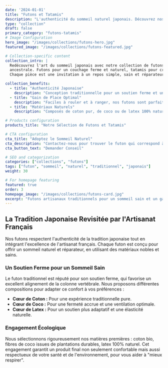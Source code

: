 ```yaml
---
date: '2024-01-01'
title: "Futons et Tatamis"
description: "L'authenticité du sommeil naturel japonais. Découvrez nos futons et tatamis artisanaux qui allient tradition ancestrale et confort moderne."
type: "collection"
draft: false
primary_category: "futons-tatamis"
# Image Configuration
hero_image: "/images/collections/futons-hero.jpg"
featured_image: "/images/collections/futons-featured.jpg"

# Collection-specific content
collection_intro: |
  Redécouvrez l'art du sommeil japonais avec notre collection de futons et tatamis, fabriqués dans le respect de la tradition 
  ancestrale. Futons pour un couchage ferme et naturel, tatamis pour créer un espace de sérénité authentique. 
  Chaque pièce est une invitation à un repos simple, sain et réparateur, en accord avec notre philosophie "Mieux vivre, mieux dormir, mieux respirer".

collection_benefits:
  - title: "Authenticité Japonaise"
    description: "Conception traditionnelle pour un soutien ferme et une posture de sommeil naturelle."
  - title: "Gain de Place Optimal"
    description: "Faciles à rouler et à ranger, nos futons sont parfaits pour optimiser les petits espaces."
  - title: "Matériaux Naturels"
    description: "Composés de coton pur, de coco ou de latex 100% naturel pour une respirabilité et un confort inégalés."

# Products configuration
products_title: "Notre Sélection de Futons et Tatamis"

# CTA configuration
cta_title: "Adoptez le Sommeil Naturel"
cta_description: "Contactez-nous pour trouver le futon qui correspond à vos besoins et redécouvrez les bienfaits d'un repos authentique."
cta_button_text: "Demander Conseil"

# SEO and categorization
categories: ["collections", "futons"]
tags: ["futon", "sommeil", "naturel", "traditionnel", "japonais"]
weight: 30

# For homepage featuring
featured: true
order: 3
homepage_image: "/images/collections/futons-card.jpg"
excerpt: "Futons artisanaux traditionnels pour un sommeil sain et un gain de place optimal."
---
```


## La Tradition Japonaise Revisitée par l'Artisanat Français

Nos futons respectent l'authenticité de la tradition japonaise tout en intégrant l'excellence de l'artisanat français. Chaque futon est conçu pour offrir un sommeil naturel et réparateur, en utilisant des matériaux nobles et sains.

### Un Soutien Ferme pour un Sommeil Sain

Le futon traditionnel est réputé pour son soutien ferme, qui favorise un excellent alignement de la colonne vertébrale. Nous proposons différentes compositions pour adapter ce confort à vos préférences :
- **Cœur de Coton :** Pour une expérience traditionnelle pure.
- **Cœur de Coco :** Pour une fermeté accrue et une ventilation optimale.
- **Cœur de Latex :** Pour un soutien plus adaptatif et une élasticité naturelle.

### Engagement Écologique

Nous sélectionnons rigoureusement nos matières premières : coton bio, fibres de coco issues de plantations durables, latex 100% naturel. Cet engagement garantit un produit final non seulement confortable mais aussi respectueux de votre santé et de l'environnement, pour vous aider à "mieux respirer".
